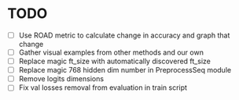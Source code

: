 # TODO

- [ ] Use ROAD metric to calculate change in accuracy and graph that change
- [ ] Gather visual examples from other methods and our own
- [ ] Replace magic ft_size with automatically discovered ft_size
- [ ] Replace magic 768 hidden dim number in PreprocessSeq module
- [ ] Remove logits dimensions
- [ ] Fix val losses removal from evaluation in train script
